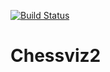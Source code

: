 [![Build Status](https://travis-ci.com/Yukiono-bit/Chessviz2.svg?branch=master)](https://travis-ci.com/Yukiono-bit/Chessviz2)

# Chessviz2
